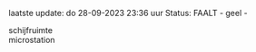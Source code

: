 laatste update: 
do 28-09-2023 23:36   uur 
Status: FAALT - geel - 
<div class="service Y">schijfruimte</div><div class="service Y">microstation</div>